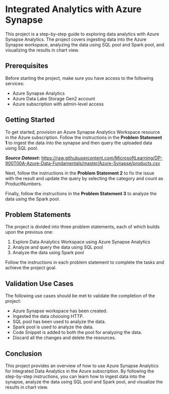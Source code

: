 # Integrated Analytics with Azure Synapse

This project is a step-by-step guide to exploring data analytics with Azure Synapse Analytics. The project covers ingesting data into the Azure Synapse workspace, analyzing the data using SQL pool and Spark pool, and visualizing the results in chart view.


## Prerequisites
Before starting the project, make sure you have access to the following services:

+ Azure Synapse Analytics
+ Azure Data Lake Storage Gen2 account
+ Azure subscription with admin-level access


## Getting Started

To get started, provision an Azure Synapse Analytics Workspace resource in the Azure subscription. Follow the instructions in the **Problem Statement 1** to ingest the data into the synapse and then query the uploaded data using SQL pool.

***Source Dataset:***
https://raw.githubusercontent.com/MicrosoftLearning/DP-900T00A-Azure-Data-Fundamentals/master/Azure-Synapse/products.csv

Next, follow the instructions in the **Problem Statement 2** to fix the issue with the result and update the query by selecting the category and count as ProductNumbers.

Finally, follow the instructions in the **Problem Statement 3** to analyze the data using the Spark pool.


## Problem Statements

The project is divided into three problem statements, each of which builds upon the previous one:

1. Explore Data Analytics Workspace using Azure Synapse Analytics
2. Analyze and query the data using SQL pool
3. Analyze the data using Spark pool

Follow the instructions in each problem statement to complete the tasks and achieve the project goal.

## Validation Use Cases
The following use cases should be met to validate the completion of the project:

+ Azure Synapse workspace has been created.
+ Ingested the data choosing HTTP.
+ SQL pool has been used to analyze the data.
+ Spark pool is used to analyze the data.
+ Code Snippet is added to both the pool for analyzing the data.
+ Discard all the changes and delete the resources.

## Conclusion
This project provides an overview of how to use Azure Synapse Analytics for Integrated Data Analytics in the Azure subscription. By following the step-by-step instructions, you can learn how to ingest data into the synapse, analyze the data using SQL pool and Spark pool, and visualize the results in chart view.
